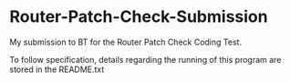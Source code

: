 # Router-Patch-Check-Submission
My submission to BT for the Router Patch Check Coding Test. 

To follow specification, details regarding the running of this program are stored in the README.txt